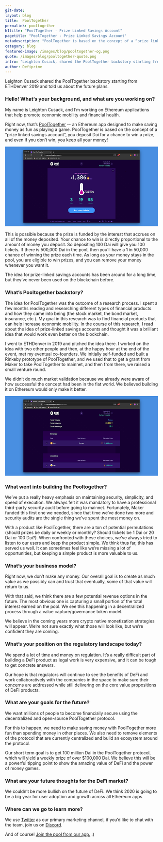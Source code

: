 ```yaml
---
git-date:
layout: blog
title:  PoolTogether
permalink: pooltogether
h1title: "PoolTogether - Prize Linked Savings Account"
pagetitle: "PoolTogether - Prize Linked Savings Account"
metadescription: "PoolTogether is based on the concept of a “prize linked savings account”, you deposit Dai for a chance to win a prize and even if you don’t win, you keep all your money!"
category: blog
featured-image: /images/blog/pooltogether-og.png
quote: /images/blog/pooltogether-quote.png
intro: "Leighton Cusack, shared the PoolTogether backstory starting from ETHDenver 2019, and told us about the future plans"
author: Defiprime
---
```

Leighton Cusack shared the PoolTogether backstory starting from ETHDenver 2019 and told us about the future plans.

### Hello! What’s your background, and what are you working on?

My name is Leighton Cusack, and I’m working on Ethereum applications that help promote economic mobility and financial health.

Right now, that’s [PoolTogether](https://www.pooltogether.com/) -- an Ethereum app designed to make saving money as fun as playing a game. PoolTogether is based on the concept of a “prize linked savings account”, you deposit Dai for a chance to win a prize, and even if you don’t win, you keep all your money!

![](images/blog/pooltogether2.png)


This is possible because the prize is funded by the interest that accrues on all of the money deposited. Your chance to win is directly proportional to the amount of money you deposit. So depositing 100 Dai will give you 100 tickets. If there is 500,000 Dai in the pool, then you’ll have a 1 in 50,000 chance of winning the prize each time. As long as your money stays in the pool, you are eligible to win prizes, and you can remove your money whenever you want it.  

The idea for prize-linked savings accounts has been around for a long time, but they’ve never been used on the blockchain before.


### What’s Pooltogether backstory?

The idea for PoolTogether was the outcome of a research process. I spent a few months reading and researching different types of financial products and how they came into being (the stock market, the bond market, insurance, etc.). My goal in this research was to find financial products that can help increase economic mobility. In the course of this research, I read about the idea of prize-linked savings accounts and thought it was a brilliant idea that would work even better on the blockchain.

I went to ETHDenver in 2019 and pitched the idea there. I worked on the idea with two other people and then, at the happy hour at the end of the event, met my eventual co-founders. We initially self-funded and built a Rinkeby prototype of PoolTogether, and we used that to get a grant from Maker to take PoolTogether to mainnet, and then from there, we raised a small venture round.

We didn’t do much market validation because we already were aware of how successful the concept had been in the fiat world. We believed building it on Ethereum would only make it better.

![](images/blog/pooltogether1.png)

### What went into building the Pooltogether?

We’ve put a really heavy emphasis on maintaining security, simplicity, and speed of execution. We always felt it was mandatory to have a professional third-party security audit before going to mainnet. Fortunately, Maker funded this first one we needed, since that time we’ve done two more and security audits are the single thing we’ve spent the most money on.

With a product like PoolTogether, there are a ton of potential permutations (should prizes be daily or weekly or monthly? Should tickets be 1 Dai or 20 Dai or 100 Dai?). When confronted with these choices, we’ve always tried to listen to our users and keep the product simple. We think thus far, this has served us well. It can sometimes feel like we’re missing a lot of opportunities, but keeping a simple product is more valuable to us.

### What’s your business model?

Right now, we don’t make any money. Our overall goal is to create as much value as we possibly can and trust that eventually, some of that value will return to us.

With that said, we think there are a few potential revenue options in the future. The most obvious one is capturing a small portion of the total interest earned on the pool. We see this happening in a decentralized process through a value capture/governance token model.

We believe in the coming years more crypto native monetization strategies will appear. We’re not sure exactly what those will look like, but we’re confident they are coming.

### What’s your position on the regulatory landscape today?

We spend a lot of time and money on regulation. It’s a really difficult part of building a DeFi product as legal work is very expensive, and it can be tough to get concrete answers.

Our hope is that regulators will continue to see the benefits of DeFi and work collaboratively with the companies in the space to make sure their concerns are addressed while still delivering on the core value propositions of DeFi products.   

### What are your goals for the future?

We want millions of people to become financially secure using the decentralized and open-source PoolTogether protocol.

For this to happen, we need to make saving money with PoolTogether more fun than spending money in other places. We also need to remove elements of the protocol that are currently centralized and build an ecosystem around the protocol.

Our short term goal is to get 100 million Dai in the PoolTogether protocol, which will yield a weekly prize of over $100,000 Dai. We believe this will be a powerful tipping point to show the amazing value of DeFi and the power of money games.

### What are your future thoughts for the DeFi market?

We couldn’t be more bullish on the future of DeFi. We think 2020 is going to be a big year for user adoption and growth across all Ethereum apps.

### Where can we go to learn more?

We use [Twitter](https://twitter.com/PoolTogether_) as our primary marketing channel, if you’d like to chat with the team, join us on [Discord](https://discord.gg/hxPhPDW).

And of course! [Join the pool from our app.](https://app.pooltogether.com/en) :)
